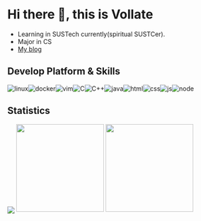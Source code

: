 # Hi there 👋, this is Vollate
- Learning in SUSTech currently(spiritual SUSTCer).
- Major in CS
- [My blog](https://blog.vollate.top)
## Develop Platform & Skills

![linux](https://img.shields.io/badge/GNU/Linux-FCC624?style=for-the-badge&logo=linux&logoColor=black)![docker](https://img.shields.io/badge/docker-2496ED?style=for-the-badge&logo=docker&logoColor=white)![vim](https://img.shields.io/badge/vim-019733?logo=vim&logoColor=white&style=for-the-badge)![C](https://img.shields.io/badge/C-A8B9CC?style=for-the-badge&logo=c&logoColor=white)![C++](https://img.shields.io/badge/C%2B%2B-00599C?style=for-the-badge&logo=c%2B%2B&logoColor=white)![java](https://img.shields.io/badge/Java-ED8B00?style=for-the-badge&logo=java&logoColor=white
)![html](https://img.shields.io/badge/HTML5-E34F26?style=for-the-badge&logo=html5&logoColor=white)![css](https://img.shields.io/badge/CSS3-1572B6?style=for-the-badge&logo=css3&logoColor=white)![js](https://img.shields.io/badge/JavaScript-F7DF1E?style=for-the-badge&logo=javascript&logoColor=black)![node](https://img.shields.io/badge/Node-339933?style=for-the-badge&logo=nodedotjs&logoColor=black)

<!--
## GNU/Linux Distributions used

![arch](https://img.shields.io/badge/arch-1793D1?style=for-the-badge&logo=archlinux&logoColor=white)![debian](https://img.shields.io/badge/debian-A81D33?style=for-the-badge&logo=debian&logoColor=white)![ubuntu](https://img.shields.io/badge/ubuntu-E95420?style=for-the-badge&logo=ubuntu&logoColor=white)
-->

## Statistics
<p>
<img align="center" src="http://github-profile-summary-cards.vercel.app/api/cards/profile-details?username=Vollate&theme=nord_bright"/>
<img height=198 src="http://github-profile-summary-cards.vercel.app/api/cards/stats?username=Vollate&theme=nord_bright&show_icons=true"/>
<img height=198 src="https://github-readme-stats.vercel.app/api/top-langs/?username=Vollate&title_color=34A08E&layout=compact&hide=vhdl,verilog,systemverilog,tcl,assembly,plpgsql"/>
</p>
